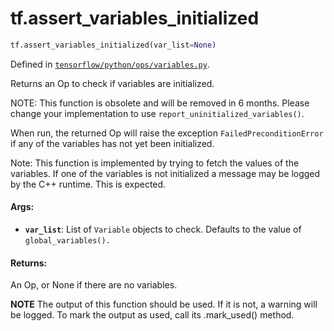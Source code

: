 <div itemscope itemtype="http://developers.google.com/ReferenceObject">
<meta itemprop="name" content="tf.assert_variables_initialized" />
<meta itemprop="path" content="Stable" />
</div>

# tf.assert_variables_initialized

``` python
tf.assert_variables_initialized(var_list=None)
```



Defined in [`tensorflow/python/ops/variables.py`](/code/stable/tensorflow/python/ops/variables.py).

Returns an Op to check if variables are initialized.

NOTE: This function is obsolete and will be removed in 6 months.  Please
change your implementation to use `report_uninitialized_variables()`.

When run, the returned Op will raise the exception `FailedPreconditionError`
if any of the variables has not yet been initialized.

Note: This function is implemented by trying to fetch the values of the
variables. If one of the variables is not initialized a message may be
logged by the C++ runtime. This is expected.

#### Args:

* <b>`var_list`</b>: List of `Variable` objects to check. Defaults to the
    value of `global_variables().`


#### Returns:

  An Op, or None if there are no variables.


**NOTE** The output of this function should be used.  If it is not, a warning will be logged.  To mark the output as used, call its .mark_used() method.